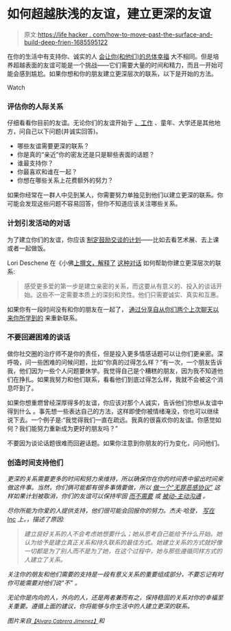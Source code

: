 # 如何超越肤浅的友谊，建立更深的友谊

> 原文:[https://life hacker . com/how-to-move-past-the-surface-and-build-deep-frien-1685595122](https://lifehacker.com/how-to-move-past-the-superficial-and-build-deeper-frien-1685595122)

在你的生活中有支持你、诚实的人 [会让你(和他们)的总体幸福](https://lifehacker.com/you-may-have-greater-success-losing-weight-with-a-frien-1572646371) 大不相同。但是培养超越表面的友谊可能是一个挑战——它们需要大量的时间和精力，而且一开始可能会感到尴尬。如果你想和你的朋友建立更深层次的联系，以下是开始的方法。

Watch

### 评估你的人际关系

仔细看看你目前的友谊。无论你们的友谊开始于 [、工作](http://lifehacker.com/do-you-have-a-best-friend-at-work-1669376340) 、童年、大学还是其他地方，问自己以下问题(并诚实回答)。

*   哪些友谊需要更深的联系？
*   你是真的“亲近”你的密友还是只是聊些表面的话题？
*   谁最支持你？
*   你最喜欢和谁在一起？
*   你想在哪些关系上花费额外的努力？

如果你经常在一群人中见到某人，你需要努力单独见到他们以建立更深的联系。你可能会发现这些问题不容易回答，但你不知道应该关注哪些关系。

### 计划引发活动的对话

为了建立你们的友谊，你应该 [制定鼓励交谈的计划](http://lifehacker.com/plan-your-date-around-a-conversation-sparking-activity-1679678758)——比如去看艺术展、去上课或者一起做饭。

Lori Deschene 在《小佛[上撰文，解释了](http://tinybuddha.com/blog/how-to-feel-more-loved-9-tips-for-deep-connection/) [这种对话](http://lifehacker.com/remember-the-7-cs-to-communicate-more-effectively-1579782379) 如何帮助你建立更深层次的联系:

> 感受更多爱的第一步是建立亲密的关系，而这要从有意义的、投入的谈话开始。这些不一定需要本质上的深刻和灵性。他们只需要诚实、真实和互惠。

如果你有一段时间没有和你的朋友在一起了， [通过分享自从你们两个上次聊天以来你所学到的](https://lifehacker.com/reconnect-with-an-old-friend-by-sharing-things-you-ve-l-1669962275) 来重新联系。

### 不要回避困难的谈话

做你社交圈的治疗师不是你的责任，但是投入更多情感话题可以让你们更亲密。深呼吸，问一些困难的问候问题，比如“你真的过得怎么样？”有一次，一个朋友告诉我，他们因为一些个人问题要休学。我觉得自己是个糟糕的朋友，因为我不知道他们在挣扎。如果我努力和他们联系，看看他们到底过得怎么样，我就不会被这个消息吓到了。

如果你想重燃曾经深厚得多的友谊，你应该对那个人诚实，告诉他们你想从友谊中得到什么 。事先想一些表达自己的方法，这样即使你被情绪淹没，你也可以继续说下去。一个例子是:“我觉得我们一直在疏远。我真的很喜欢你的友谊。你感觉如何？我们能努力重新成为更好的朋友吗？”

不要因为谈论话题很难而回避话题。如果你注意到你朋友的行为变化，问问他们。

### 创造时间支持他们

*更深的关系需要更多的时间和努力来维持，所以确保你在你的时间表中留出时间来做这件事。当然，你们俩可能都有很多事情要做，所以 [做一个“无罪恶感协议”](https://lifehacker.com/make-a-no-guilt-agreement-with-friends-when-youre-too-1624306710) 这样如果计划被取消，你们的友谊可以保持牢固 [而不需要](http://lifehacker.com/how-to-deal-with-excessively-needy-friends-1679588890) 或 [被动-主动沟通](http://lifehacker.com/disarm-passive-aggressive-people-with-honesty-1679433440) 。*

*尽你所能为你爱的人提供支持，他们很可能会回报你的努力。杰夫·哈登， [写在 Inc](http://www.inc.com/jeff-haden/9-habits-of-people-who-build-extraordinary-relationships.html) 上。，描述了原因:*

> *建立良好关系的人不会考虑她想要什么；她从思考自己能给予什么开始。她认为给予是建立真正关系和持久联系的最佳方式。她建立关系的方式就好像一切都是为了别人而不是为了她，在这个过程中，她与那些遵循同样方式的人建立了关系。*

*关注你的朋友和他们需要的支持是一段有意义关系的重要组成部分，不要忘记有时你可能需要对他们说“不” 。*

*无论你是内向的人，外向的人，还是两者兼而有之，保持稳固的关系对你的幸福至关重要。遵循上面的建议，你将能够与你生活中的人建立更深的联系。*

**图片来自*[<small>*【Alvaro Cabrera Jimenez】*</small>](http://www.shutterstock.com/pic-136202297/stock-vector-abstract-background-scheme-of-social-network.html?src=id&ws=1)*和**